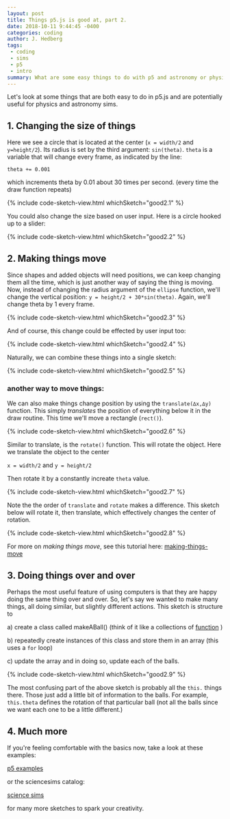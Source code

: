 ```yaml
---
layout: post
title: Things p5.js is good at, part 2.
date: 2018-10-11 9:44:45 -0400
categories: coding
author: J. Hedberg
tags:
 - coding
 - sims
 - p5
 - intro
summary: What are some easy things to do with p5 and astronomy or physics?
---
```


Let's look at some things that are both easy to do in p5.js and are potentially useful for physics and astronomy sims.

## 1. Changing the size of things

Here we see a circle that is located at the center (`x = width/2` and `y=height/2`). Its radius is set by the third argument: `sin(theta)`. `theta` is a variable that will change every frame, as indicated by the line:

`theta += 0.001`

which increments theta by 0.01 about 30 times per second. (every time the draw function repeats)

{% include code-sketch-view.html whichSketch="good2.1" %}

You could also change the size based on user input. Here is a circle hooked up to a slider:

{% include code-sketch-view.html whichSketch="good2.2" %}

## 2. Making things move

Since shapes and added objects will need positions, we can keep changing them all the time, which is just another way of saying the thing is moving. Now, instead of changing the radius argument of the `ellipse` function, we'll change the vertical position: `y = height/2 + 30*sin(theta)`. Again, we'll change theta by 1 every frame.

{% include code-sketch-view.html whichSketch="good2.3" %}

And of course, this change could be effected by user input too:

{% include code-sketch-view.html whichSketch="good2.4" %}

Naturally, we can combine these things into a single sketch:

{% include code-sketch-view.html whichSketch="good2.5" %}

### another way to move things:

We can also make things change position by using the `translate(∆x,∆y)` function. This simply *translates* the position of everything below it in the draw routine. This time we'll move a rectangle (`rect()`).

{% include code-sketch-view.html whichSketch="good2.6" %}

Similar to translate, is the `rotate()` function. This will rotate the object. Here we translate the object to the center

`x = width/2` and `y = height/2`

Then rotate it by a constantly increate `theta` value.

{% include code-sketch-view.html whichSketch="good2.7" %}

Note the the order of `translate` and `rotate` makes a difference. This sketch below will rotate it, then translate, which effectively changes the center of rotation.

{% include code-sketch-view.html whichSketch="good2.8" %}

For more on *making things move*, see this tutorial here: [making-things-move]({{site.baseurl}}/tutorials/making-things-move)

## 3. Doing things over and over

Perhaps the most useful feature of using computers is that they are happy doing the same thing over and over. So, let's say we wanted to make many things, all doing similar, but slightly different actions. This sketch is structure to

  a) create a class called makeABall() (think of it like a collections of [function]({{site.baseurl}}/quick-tips/about-functions) )

  b) repeatedly create instances of this class and store them in an array (this uses a `for` loop)

  c) update the array and in doing so, update each of the balls.

{% include code-sketch-view.html whichSketch="good2.9" %}

The most confusing part of the above sketch is probably all the `this.` things there. Those just add a little bit of information to the balls. For example, `this.theta` defines the rotation of that particular ball (not all the balls since we want each one to be a little different.)

## 4. Much more

If you're feeling comfortable with the basics now, take a look at these examples:

[p5 examples](https://p5js.org/examples/)

or the sciencesims catalog:

[science sims]({{base.url}}/sims-catalog/)

for many more sketches to spark your creativity.
